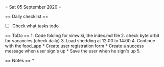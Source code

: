 = Sat 05 September 2020 =

== Daily checklist ==

* [ ] Check what tasks todo

== ToDo ==
    1. Code folding for vimwiki, the index.md file
	2. check byte orbit for vacancies (check daily)
	3. Load shedding at 12:00 to 14:00
	4. Continue with the food_app
		* Create user registration form
		* Create a success message when user sign's up
		* Save the user when he sign's up
	5. 

== Notes ==
    *

